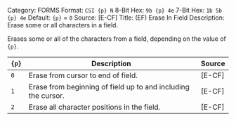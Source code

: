 Category: FORMS
Format: `CSI {p} N`
8-Bit Hex: `9b {p} 4e`
7-Bit Hex: `1b 5b {p} 4e`
Default: `{p}` = `0`
Source: [E-CF]
Title: (EF) Erase In Field
Description: Erase some or all characters in a field.

Erases some or all of the characters from a field, depending on the value of `{p}`.

| `{p}` | Description                                                   | Source |
|-------|---------------------------------------------------------------|--------|
| `0`   | Erase from cursor to end of field.                            | [E-CF] |
| `1`   | Erase from beginning of field up to and including the cursor. | [E-CF] |
| `2`   | Erase all character positions in the field.                   | [E-CF] |
